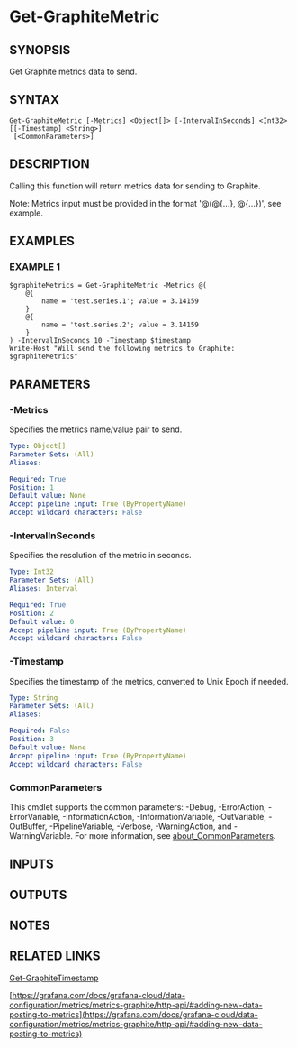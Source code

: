 # Get-GraphiteMetric

## SYNOPSIS
Get Graphite metrics data to send.

## SYNTAX

```
Get-GraphiteMetric [-Metrics] <Object[]> [-IntervalInSeconds] <Int32> [[-Timestamp] <String>]
 [<CommonParameters>]
```

## DESCRIPTION
Calling this function will return metrics data for sending to Graphite.

Note: Metrics input must be provided in the format '@(@{...}, @{...})', see example.

## EXAMPLES

### EXAMPLE 1
```
$graphiteMetrics = Get-GraphiteMetric -Metrics @(
    @{
        name = 'test.series.1'; value = 3.14159
    }
    @{
        name = 'test.series.2'; value = 3.14159
    }
) -IntervalInSeconds 10 -Timestamp $timestamp
Write-Host "Will send the following metrics to Graphite: $graphiteMetrics"
```

## PARAMETERS

### -Metrics
Specifies the metrics name/value pair to send.

```yaml
Type: Object[]
Parameter Sets: (All)
Aliases:

Required: True
Position: 1
Default value: None
Accept pipeline input: True (ByPropertyName)
Accept wildcard characters: False
```

### -IntervalInSeconds
Specifies the resolution of the metric in seconds.

```yaml
Type: Int32
Parameter Sets: (All)
Aliases: Interval

Required: True
Position: 2
Default value: 0
Accept pipeline input: True (ByPropertyName)
Accept wildcard characters: False
```

### -Timestamp
Specifies the timestamp of the metrics, converted to Unix Epoch if needed.

```yaml
Type: String
Parameter Sets: (All)
Aliases:

Required: False
Position: 3
Default value: None
Accept pipeline input: True (ByPropertyName)
Accept wildcard characters: False
```

### CommonParameters
This cmdlet supports the common parameters: -Debug, -ErrorAction, -ErrorVariable, -InformationAction, -InformationVariable, -OutVariable, -OutBuffer, -PipelineVariable, -Verbose, -WarningAction, and -WarningVariable. For more information, see [about_CommonParameters](http://go.microsoft.com/fwlink/?LinkID=113216).

## INPUTS

## OUTPUTS

## NOTES

## RELATED LINKS

[Get-GraphiteTimestamp](Get-GraphiteTimestamp.md)

[https://grafana.com/docs/grafana-cloud/data-configuration/metrics/metrics-graphite/http-api/#adding-new-data-posting-to-metrics](https://grafana.com/docs/grafana-cloud/data-configuration/metrics/metrics-graphite/http-api/#adding-new-data-posting-to-metrics)

